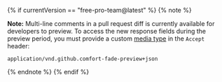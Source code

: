 {% if currentVersion == "free-pro-team@latest" %}
{% note %}

**Note:**  Multi-line comments in a pull request diff is currently available for developers to preview. To access the new response fields during the preview period, you must provide a custom [media type](/v3/media) in the `Accept` header:

```
application/vnd.github.comfort-fade-preview+json
```

{% endnote %}
{% endif %}
